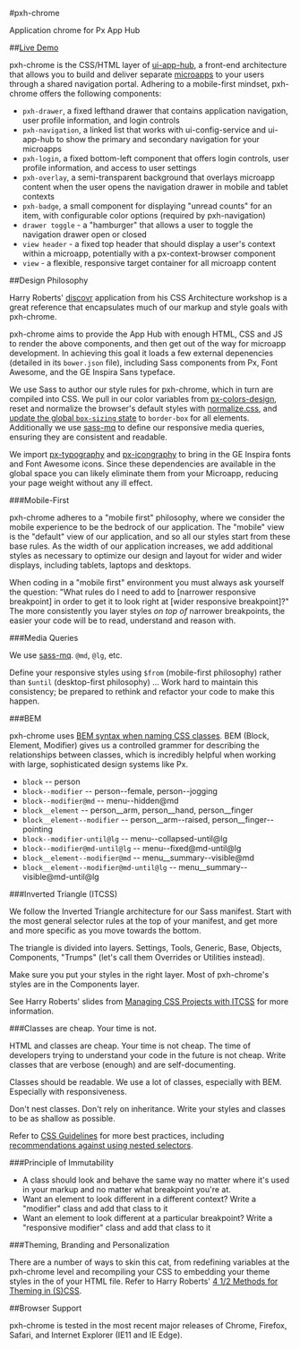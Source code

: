 #pxh-chrome

Application chrome for Px App Hub

##[Live Demo](https://github.build.ge.com/pages/hubs/pxh-chrome-demo)

pxh-chrome is the CSS/HTML layer of [ui-app-hub](https://github.build.ge.com/hubs/ui-app-hub), a front-end architecture that allows you to build and deliver separate [microapps](https://github.build.ge.com/hubs/ui-microapp) to your users through a shared navigation portal. Adhering to a mobile-first mindset, pxh-chrome offers the following components:

* `pxh-drawer`, a fixed lefthand drawer that contains application navigation, user profile information, and login controls
* `pxh-navigation`, a linked list that works with ui-config-service and ui-app-hub to show the primary and secondary navigation for your microapps
* `pxh-login`, a fixed bottom-left component that offers login controls, user profile information, and access to user settings
* `pxh-overlay`, a semi-transparent background that overlays microapp content when the user opens the navigation drawer in mobile and tablet contexts
* `pxh-badge`, a small component for displaying "unread counts" for an item, with configurable color options (required by pxh-navigation)
* `drawer toggle` - a "hamburger" that allows a user to toggle the navigation drawer open or closed
* `view header` - a fixed top header that should display a user's context within a microapp, potentially with a px-context-browser component
* `view` - a flexible, responsive target container for all microapp content

##Design Philosophy

Harry Roberts' [discovr](https://github.com/csswizardry/discovr/tree/correct) application from his CSS Architecture workshop is a great reference that encapsulates much of our markup and style goals with pxh-chrome.

pxh-chrome aims to provide the App Hub with enough HTML, CSS and JS to render the above components, and then get out of the way for microapp development. In achieving this goal it loads a few external depenencies (detailed in its `bower.json` file), including Sass components from Px, Font Awesome, and the GE Inspira Sans typeface.

We use Sass to author our style rules for pxh-chrome, which in turn are compiled into CSS. We pull in our color variables from [px-colors-design](https://github.com/PredixDev/px-colors-design), reset and normalize the browser's default styles with [normalize.css](https://github.com/PredixDev/px-normalize-design), and [update the global `box-sizing` state](https://github.com/PredixDev/px-box-sizing-design) to `border-box` for all elements. Additionally we use [sass-mq](https://github.com/sass-mq/sass-mq) to define our responsive media queries, ensuring they are consistent and readable.

We import [px-typography](https://github.com/PredixDev/px-typography-design) and [px-icongraphy](https://github.com/PredixDev/px-iconography-design) to bring in the GE Inspira fonts and Font Awesome icons. Since these dependencies are available in the global space you can likely eliminate them from your Microapp, reducing your page weight without any ill effect.

###Mobile-First

pxh-chrome adheres to a "mobile first" philosophy, where we consider the mobile experience to be the bedrock of our application. The "mobile" view is the "default" view of our application, and so all our styles start from these base rules. As the width of our application increases, we add additional styles as necessary to optimize our design and layout for wider and wider displays, including tablets, laptops and desktops.

When coding in a "mobile first" environment you must always ask yourself the question: "What rules do I need to add to [narrower responsive breakpoint] in order to get it to look right at [wider responsive breakpoint]?" The more consistently you layer styles _on top of_ narrower breakpoints, the easier your code will be to read, understand and reason with.


###Media Queries

We use [sass-mq](https://github.com/sass-mq/sass-mq). `@md`, `@lg`, etc.

Define your responsive styles using `$from` (mobile-first philosophy) rather than `$until` (desktop-first philosophy) ... Work hard to maintain this consistency; be prepared to rethink and refactor your code to make this happen.

###BEM

pxh-chrome uses [BEM syntax when naming CSS classes](http://csswizardry.com/2013/01/mindbemding-getting-your-head-round-bem-syntax/). BEM (Block, Element, Modifier) gives us a controlled grammer for describing the relationships between classes, which is incredibly helpful when working with large, sophisticated design systems like Px.

* `block` -- person
* `block--modifier` -- person--female, person--jogging
* `block--modifier@md` -- menu--hidden@md
* `block__element` -- person__arm, person__hand, person__finger
* `block__element--modifier` -- person__arm--raised, person__finger--pointing
* `block--modifier-until@lg` -- menu--collapsed-until@lg
* `block--modifier@md-until@lg` -- menu--fixed@md-until@lg
* `block__element--modifier@md` -- menu__summary--visible@md
* `block__element--modifier@md-until@lg` -- menu__summary--visible@md-until@lg

###Inverted Triangle (ITCSS)

We follow the Inverted Triangle architecture for our Sass manifest. Start with the most general selector rules at the top of your manifest, and get more and more specific as you move towards the bottom.

The triangle is divided into layers. Settings, Tools, Generic, Base, Objects, Components, "Trumps" (let's call them Overrides or Utilities instead).

Make sure you put your styles in the right layer. Most of pxh-chrome's styles are in the Components layer.

See Harry Roberts' slides from [Managing CSS Projects with ITCSS](https://speakerdeck.com/dafed/managing-css-projects-with-itcss) for more information.

###Classes are cheap. Your time is not.

HTML and classes are cheap. Your time is not cheap. The time of developers trying to understand your code in the future is not cheap. Write classes that are verbose (enough) and are self-documenting.

Classes should be readable. We use a lot of classes, especially with BEM. Especially with responsiveness.

Don't nest classes. Don't rely on inheritance. Write your styles and classes to be as shallow as possible.

Refer to [CSS Guidelines](http://cssguidelin.es/) for more best practices, including [recommendations against using nested selectors](http://cssguidelin.es/#nesting).

###Principle of Immutability

  * A class should look and behave the same way no matter where it's used in your markup and no matter what breakpoint you're at.
  * Want an element to look different in a different context? Write a "modifier" class and add that class to it
  * Want an element to look different at a particular breakpoint? Write a "responsive modifier" class and add that class to it

###Theming, Branding and Personalization

There are a number of ways to skin this cat, from redefining variables at the pxh-chrome level and recompiling your CSS to embedding your theme styles in the <head> of your HTML file. Refer to Harry Roberts' [4 1/2 Methods for Theming in (S)CSS](https://speakerdeck.com/csswizardry/4half-methods-for-theming-in-s-css).

##Browser Support

pxh-chrome is tested in the most recent major releases of Chrome, Firefox, Safari, and Internet Explorer (IE11 and IE Edge).
